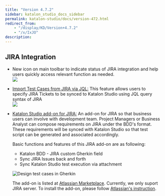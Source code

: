 ```yaml
---
title: "Version 4.7.2" 
sidebar: katalon_studio_docs_sidebar
permalink: katalon-studio/docs/version-472.html 
redirect_from:
    - "/display/KD/Version+4.7.2"
    - "/x/IxJO"
description: 
---
```

JIRA Integration
----------------

*   New icon on main toolbar to indicate status of JIRA integration and help users quickly access relevant function as needed.  
    ![](../../images/katalon-studio/docs/version-472/image2017-8-10-163A363A58.png)  
      
    
*   [Import Test Cases from JIRA via JQL:](/display/KD/Working+with+JIRA) This feature allows users to specify JIRA Tickets to be synced to Katalon Studio using JQL query syntax of JIRA  
    ![](../../images/katalon-studio/docs/version-472/image2017-8-2-113A253A3.png)  
      
    
*   [Katalon Studio add-on for JIRA:](/display/KD/Install+and+Use+Katalon%27s+JIRA+add-on) An add-on for JIRA so that business users can involve with development team. Project Managers or Business Analyst can compose requirements on JIRA under the BDD's format. These requirements will be synced with Katalon Studio so that test script can be generated and associated accordingly.  
    
    Basic functions and features of this JIRA add-on are as following:
    
      
    
    *   Katalon BDD - JIRA custom Gherkin field
    *   Sync JIRA Issues back and forth
    *   Sync Katalon Studio test execution via attachment
        
    
    ![Design test cases in Gherkin](../../images/katalon-studio/docs/version-472/17c5dea4-e386-499a-95e4-d2934f75fa70.png)  
    
    The add-on is listed at [Atlassian Marketplace](https://marketplace.atlassian.com/plugins/com.katalon.katalon-jira-plugin). Currently, we only suport JIRA server. To install the add-on, please follow [Atlassian's instruction](https://marketplace.atlassian.com/plugins/com.katalon.katalon-jira-plugin/server/installation).